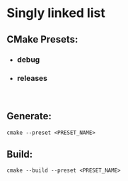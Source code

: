 # Singly linked list

## **CMake** **Presets**:
- ### debug
- ### releases

<br>

## **Generate**:
    cmake --preset <PRESET_NAME>

## **Build**:
    cmake --build --preset <PRESET_NAME>
